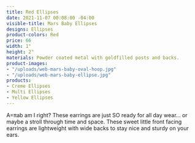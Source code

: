 ```yaml
---
title: Red Ellipses
date: 2021-11-07 00:08:00 -04:00
visible-title: Mars Baby Ellipses
designs: Ellipses
product-colors: Red
price: 66
width: 1"
height: 2"
materials: Powder coated metal with goldfilled posts and backs.
product-images:
- "/uploads/web-mars-baby-oval-hoop.jpg"
- "/uploads/web-mars-baby-ellipse.jpg"
products:
- Creme Ellipses
- Multi Ellipses
- Yellow Ellipses
---
```


A=πab am I right? These earrings are just SO ready for all day wear... or maybe a stroll through time and space. These sweet little front facing earrings are lightweight with wide backs to stay nice and sturdy on your ears. 